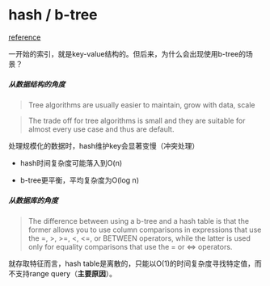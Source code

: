 # hash / b-tree

[reference](https://stackoverflow.com/questions/7306316/b-tree-vs-hash-table)

一开始的索引，就是key-value结构的。但后来，为什么会出现使用b-tree的场景？




##### 从数据结构的角度

> Tree algorithms are usually easier to maintain, grow with data, scale

> The trade off for tree algorithms is small and they are suitable for almost every use case and thus are default.

处理规模化的数据时，hash维护key会显著变慢（冲突处理）
- hash时间复杂度可能落入到O(n)

- b-tree更平衡，平均复杂度为O(log n)





##### 从数据库的角度

> The difference between using a b-tree and a hash table is that the former allows you to use column comparisons in expressions that use the =, >, >=, <, <=, or BETWEEN operators, while the latter is used only for equality comparisons that use the = or <=> operators.

就存取特征而言，hash table是离散的，只能以O(1)的时间复杂度寻找特定值，而不支持range query（**主要原因**）。
